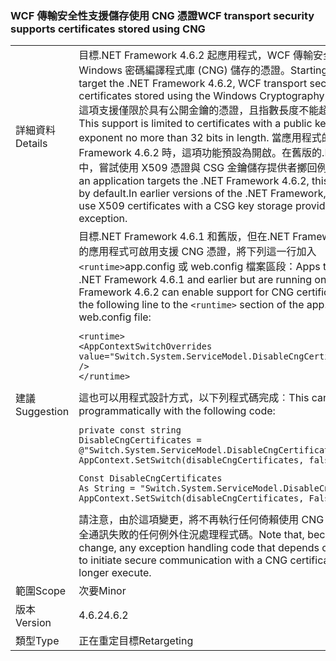 ### <a name="wcf-transport-security-supports-certificates-stored-using-cng"></a><span data-ttu-id="89217-101">WCF 傳輸安全性支援儲存使用 CNG 憑證</span><span class="sxs-lookup"><span data-stu-id="89217-101">WCF transport security supports certificates stored using CNG</span></span>

|   |   |
|---|---|
|<span data-ttu-id="89217-102">詳細資料</span><span class="sxs-lookup"><span data-stu-id="89217-102">Details</span></span>|<span data-ttu-id="89217-103">目標.NET Framework 4.6.2 起應用程式，WCF 傳輸安全性會支援使用 Windows 密碼編譯程式庫 (CNG) 儲存的憑證。</span><span class="sxs-lookup"><span data-stu-id="89217-103">Starting with apps that target the .NET Framework 4.6.2, WCF transport security supports certificates stored using the Windows Cryptography Library (CNG).</span></span> <span data-ttu-id="89217-104">這項支援僅限於具有公開金鑰的憑證，且指數長度不能超過 32 位元。</span><span class="sxs-lookup"><span data-stu-id="89217-104">This support is limited to certificates with a public key that has an exponent no more than 32 bits in length.</span></span> <span data-ttu-id="89217-105">當應用程式的目標.NET Framework 4.6.2 時，這項功能預設為開啟。在舊版的.NET Framework 中，嘗試使用 X509 憑證與 CSG 金鑰儲存提供者擲回例外狀況。</span><span class="sxs-lookup"><span data-stu-id="89217-105">When an application targets the .NET Framework 4.6.2, this feature is on by default.In earlier versions of the .NET Framework, the attempt to use X509 certificates with a CSG key storage provider throws an exception.</span></span>|
|<span data-ttu-id="89217-106">建議</span><span class="sxs-lookup"><span data-stu-id="89217-106">Suggestion</span></span>|<span data-ttu-id="89217-107">目標.NET Framework 4.6.1 和舊版，但在.NET Framework 4.6.2 執行的應用程式可啟用支援 CNG 憑證，將下列這一行加入<code>&lt;runtime&gt;</code>app.config 或 web.config 檔案區段：</span><span class="sxs-lookup"><span data-stu-id="89217-107">Apps that target the .NET Framework 4.6.1 and earlier but are running on the .NET Framework 4.6.2 can enable support for CNG certificates by adding the following line to the <code>&lt;runtime&gt;</code> section of the app.config or web.config file:</span></span><pre><code class="language-xml">&lt;runtime&gt;&#13;&#10;&lt;AppContextSwitchOverrides value=&quot;Switch.System.ServiceModel.DisableCngCertificates=false&quot; /&gt;&#13;&#10;&lt;/runtime&gt;&#13;&#10;</code></pre><span data-ttu-id="89217-108">這也可以用程式設計方式，以下列程式碼完成︰</span><span class="sxs-lookup"><span data-stu-id="89217-108">This can also be done programmatically with the following code:</span></span><pre><code class="language-cs">private const string DisableCngCertificates = @&quot;Switch.System.ServiceModel.DisableCngCertificate&quot;;&#13;&#10;AppContext.SetSwitch(disableCngCertificates, false);&#13;&#10;</code></pre><pre><code class="language-vb">Const DisableCngCertificates As String = &quot;Switch.System.ServiceModel.DisableCngCertificates&quot;&#13;&#10;AppContext.SetSwitch(disableCngCertificates, False)&#13;&#10;</code></pre><span data-ttu-id="89217-109">請注意，由於這項變更，將不再執行任何倚賴使用 CNG 憑證嘗試起始安全通訊失敗的任何例外住況處理程式碼。</span><span class="sxs-lookup"><span data-stu-id="89217-109">Note that, because of this change, any exception handling code that depends on the attempt to initiate secure communication with a CNG certificate to fail will no longer execute.</span></span>|
|<span data-ttu-id="89217-110">範圍</span><span class="sxs-lookup"><span data-stu-id="89217-110">Scope</span></span>|<span data-ttu-id="89217-111">次要</span><span class="sxs-lookup"><span data-stu-id="89217-111">Minor</span></span>|
|<span data-ttu-id="89217-112">版本</span><span class="sxs-lookup"><span data-stu-id="89217-112">Version</span></span>|<span data-ttu-id="89217-113">4.6.2</span><span class="sxs-lookup"><span data-stu-id="89217-113">4.6.2</span></span>|
|<span data-ttu-id="89217-114">類型</span><span class="sxs-lookup"><span data-stu-id="89217-114">Type</span></span>|<span data-ttu-id="89217-115">正在重定目標</span><span class="sxs-lookup"><span data-stu-id="89217-115">Retargeting</span></span>|

